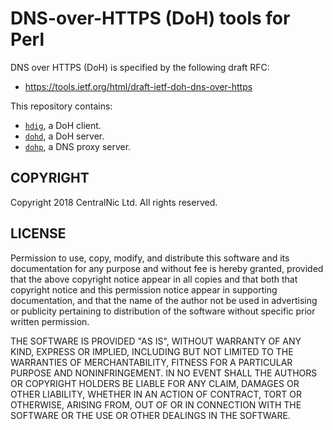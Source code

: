 # DNS-over-HTTPS (DoH) tools for Perl

DNS over HTTPS (DoH) is specified by the following draft RFC:

* https://tools.ietf.org/html/draft-ietf-doh-dns-over-https

This repository contains:

* [`hdig`](https://gitlab.centralnic.com/centralnic/perl-doh/blob/master/hdig.md), a DoH client.
* [`dohd`](https://gitlab.centralnic.com/centralnic/perl-doh/blob/master/dohd.md), a DoH server.
* [`dohp`](https://gitlab.centralnic.com/centralnic/perl-doh/blob/master/dohp.md), a DNS proxy server.

## COPYRIGHT

Copyright 2018 CentralNic Ltd. All rights reserved.

## LICENSE

Permission to use, copy, modify, and distribute this software and its
documentation for any purpose and without fee is hereby granted,
provided that the above copyright notice appear in all copies and that
both that copyright notice and this permission notice appear in
supporting documentation, and that the name of the author not be used
in advertising or publicity pertaining to distribution of the software
without specific prior written permission.

THE SOFTWARE IS PROVIDED "AS IS", WITHOUT WARRANTY OF ANY KIND, EXPRESS
OR IMPLIED, INCLUDING BUT NOT LIMITED TO THE WARRANTIES OF
MERCHANTABILITY, FITNESS FOR A PARTICULAR PURPOSE AND NONINFRINGEMENT.
IN NO EVENT SHALL THE AUTHORS OR COPYRIGHT HOLDERS BE LIABLE FOR ANY
CLAIM, DAMAGES OR OTHER LIABILITY, WHETHER IN AN ACTION OF CONTRACT,
TORT OR OTHERWISE, ARISING FROM, OUT OF OR IN CONNECTION WITH THE
SOFTWARE OR THE USE OR OTHER DEALINGS IN THE SOFTWARE.
